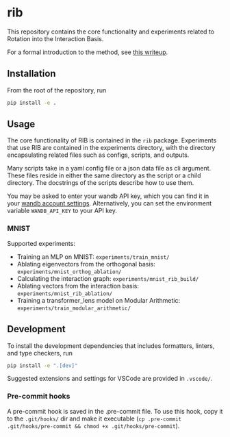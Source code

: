 # rib

This repository contains the core functionality and experiments related to Rotation into the
Interaction Basis.

For a formal introduction to the method, see
[this writeup](https://www.overleaf.com/project/6437d0bde0eaf2e8c7ac3649).

## Installation

From the root of the repository, run

```bash
pip install -e .
```

## Usage

The core functionality of RIB is contained in the `rib` package. Experiments that use RIB are
contained in the experiments directory, with the directory encapsulating related files such as
configs, scripts, and outputs.

Many scripts take in a yaml config file or a json data file as cli argument. These files reside in
either the same directory as the script or a child directory. The docstrings of the
scripts describe how to use them.

You may be asked to enter your wandb API key, which you can find it in your
[wandb account settings](https://wandb.ai/settings). Alternatively, you can set the environment
variable `WANDB_API_KEY` to your API key.

### MNIST

Supported experiments:

- Training an MLP on MNIST: `experiments/train_mnist/`
- Ablating eigenvectors from the orthogonal basis: `experiments/mnist_orthog_ablation/`
- Calculating the interaction graph: `experiments/mnist_rib_build/`
- Ablating vectors from the interaction basis: `experiments/mnist_rib_ablation/`
- Training a transformer_lens model on Modular Arithmetic: `experiments/train_modular_arithmetic/`

## Development

To install the development dependencies that includes formatters, linters, and type checkers, run

```bash
pip install -e ".[dev]"
```

Suggested extensions and settings for VSCode are provided in `.vscode/`.

### Pre-commit hooks

A pre-commit hook is saved in the .pre-commit file. To use this hook, copy it to the `.git/hooks/`
dir and make it executable
(`cp .pre-commit .git/hooks/pre-commit && chmod +x .git/hooks/pre-commit`).
